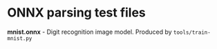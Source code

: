 # ONNX parsing test files

**mnist.onnx** - Digit recognition image model. Produced by `tools/train-mnist.py`
